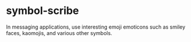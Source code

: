 # symbol-scribe
In messaging applications, use interesting emoji emoticons such as smiley faces, kaomojis, and various other symbols.
